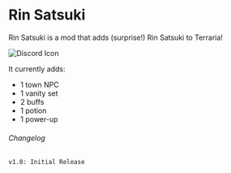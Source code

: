 # Rin Satsuki
Rin Satsuki is a mod that adds (surprise!) Rin Satsuki to Terraria!

![Discord Icon](https://cdn.discordapp.com/attachments/701832459917983747/712088978328912003/discordicon.png)

It currently adds: 
 - 1 town NPC
 - 1 vanity set
 - 2 buffs
 - 1 potion
 - 1 power-up

###### Changelog
```
v1.0: Initial Release
```
